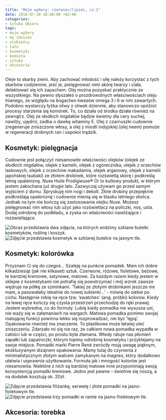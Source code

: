 ```yaml
---
title: 'Moje wybory: czerwiec/lipiec, cz.2'
date: 2018-07-30 18:40:00 +02:00
categories:
- Sztuka Ubioru
tags:
- moje wybory
- my choices
- ulubieńcy
- lato
- kosmetyki
- kobieta
- sztuka
- akcesoria
---
```


<olela-narrative>
Oleje to skarby ziemi. Aby zachować młodość i siłę należy korzystać z tych skarbów codziennie, jeść je, pielęgnować nimi skórę twarzy i ciała, delektować się ich zapachem. Olej można pozyskać praktycznie ze wszystkiego. Na pewno słyszałeś o prozdrowotnych właściwościach oleju lnianego, ze względu na bogactwo kwasów omega 3 i 6 w nim zawartych. Podobno wystarczy łyżka oliwy z oliwek dziennie, aby stanowczo opóźnić procesy starzenia się komórek. To, co działa od środka działa również na zewnątrz. Olej ze słodkich migdałów będzie świetny dla cery suchej, nawilży, ujędrni, zadba o dawkę witaminy E. Olej z czarnuszki cudownie zregeneruje zniszczone włosy, a olej z miodli indyjskiej (olej neem) pomoże w regeneracji drobnych ran i uspokoi trądzik.
</olela-narrative>

## Kosmetyk: pielęgnacja

Cudownie jest połączyć niesamowite właściwości olejków (olejek ze słodkich migdałów, olejek z kamelii, olejek z ogórecznika, olejek z orzechów laskowych, olejek z orzechów makadamia, olejek arganowy, olejek z kamelii japońskiej tsubaki) ze złotem drobinek, które rozświetlą skórę i podkreślą letnią opaleniznę. Nuxe Huile Prodigieuse® Or to kultowy produkt, w którym jestem zakochana już drugie lato. Zazwyczaj używam go przed samym wyjściem z domu. Spryskuję nim nogi i dekolt. Złote drobiny przepięknie podkreślają opaleniznę i cudownie mienią się w blasku letniego słońca. Jednak na tym nie kończą się zastosowania olejku Nuxe. Możesz pielęgnować nim włosy lub użyć jako rozświetlacz na policzki, nos, usta. Dodaj odrobinę do podkładu, a zyska on właściwości nawilżające i rozświetlające. 

![Obraz przedstawia dwa zdjęcia, na których widzimy szklane butelki kosmetyków, roślinę i koszyk.](https://assets2.ello.co/uploads/asset/attachment/8016440/ello-optimized-3ba1f2b0.jpg)
![Zdjęcie przedstawia kosmetyk w szklanej butelce na jasnym tle.](https://assets2.ello.co/uploads/asset/attachment/8016442/ello-optimized-d3cf376d.jpg)

## Kosmetyk: kolorówka

Przyznam Ci się do czegoś… Szaleję na punkcie pomadek. Mam ich dobre kilkadziesiąt (jak nie kilkaset) sztuk. Czerwone, różowe, fioletowe, beżowe, te bardziej kremowe, satynowe, matowe. Za każdym razem kiedy jestem w sklepie z kosmetykami nie potrafię się powstrzymać i mój wzrok zawsze wędruje na półkę ze szminkami. ‘Takiej ze złotymi drobinkami jeszcze nie mam, a pasowałaby idealnie do nowej sukienki...’ - mówię do siebie po cichu. Następnie robię na ręce tzw. ‘swatches’ (ang. próbki) kolorów. Kiedy na lewej ręce kończy się czysta przestrzeń przechodzę do ręki prawej. Jestem wybredna, co do formuły. Lubię kiedy pomadka nie wysusza ust, nie waży się w załamaniach na wargach. Matowa pomadka pomimo swojej matującej funkcji powinna lekko się rozprowadzać, nie być ’tępą’. Opakowanie również ma znaczenie. To plastikowe może łatwiej uleć zniszczeniu. Zdarzało mi się nie raz, że całkiem nowa pomadka wypadła w całości lub w części, po prostu była złamana. Wtedy ratuje nas płomień zapałki lub zapalniczki, którym topimy odrobinę kosmetyku i przyklejamy na swoje miejsce. 
Pomadki marki Pierre René zwróciły moją uwagę pięknym, ekskluzywnym dizajnem opakowania. Mamy tutaj do czynienia z minimalistycznym złotym walcem zamykanym na magnes, który dodatkowo ułatwia i usprawnia użytkowanie. Formuła jak i mnogość kolorów jest niesamowita. Niektóre z nich są bardziej matowe inne przypominają swoją konsystencją pomadki kremowe. Jedno jest pewne – świetnie się noszą, a na dodatek kosztują ok. 20zł.

![Zdjęcie przedstawia filiżankę, serwetę i złote pomadki na jasno-fioletowym tle.](https://assets1.ello.co/uploads/asset/attachment/8016458/ello-optimized-b5b140f5.jpg)
![Zdjęcie przedstawia trzy pomadki w ramie na jasno-fioletowym tle.](https://assets2.ello.co/uploads/asset/attachment/8016450/ello-optimized-902779a0.jpg)

## Akcesoria: torebka

